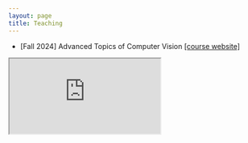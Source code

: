 ```yaml
---
layout: page
title: Teaching
---
```

- [Fall 2024] Advanced Topics of Computer Vision <a href="https://docs.google.com/document/d/1E6-L6qpvpyOgCo-XHZPRJqrxjbYE502B8RrOrB9WcfU/pub">[course website]

<iframe src="https://docs.google.com/document/d/1E6-L6qpvpyOgCo-XHZPRJqrxjbYE502B8RrOrB9WcfU/pub?embedded=true"></iframe>
